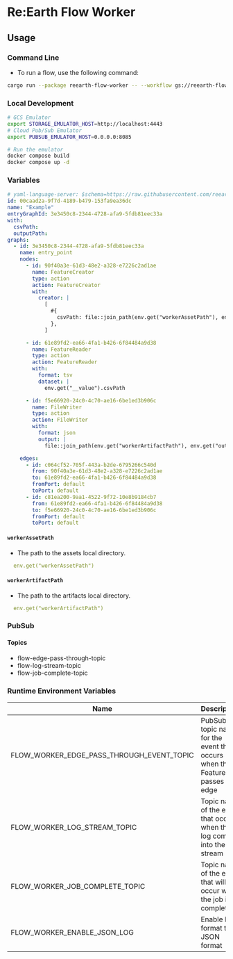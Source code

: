 # Re:Earth Flow Worker

## Usage
### Command Line
* To run a flow, use the following command:
``` sh
cargo run --package reearth-flow-worker -- --workflow gs://reearth-flow-assets/workflows/example.yml --metadata-path gs://reearth-flow-assets/metadata/metadata.json --var='csvPath=assets/input.tsv' --var='outputPath=result.json'
```

### Local Development
``` sh
# GCS Emulator
export STORAGE_EMULATOR_HOST=http://localhost:4443
# Cloud Pub/Sub Emulator
export PUBSUB_EMULATOR_HOST=0.0.0.0:8085

# Run the emulator
docker compose build
docker compose up -d
```

### Variables
``` yaml
# yaml-language-server: $schema=https://raw.githubusercontent.com/reearth/reearth-flow/main/engine/schema/workflow.json
id: 00caad2a-9f7d-4189-b479-153fa9ea36dc
name: "Example"
entryGraphId: 3e3450c8-2344-4728-afa9-5fdb81eec33a
with:
  csvPath:
  outputPath:
graphs:
  - id: 3e3450c8-2344-4728-afa9-5fdb81eec33a
    name: entry_point
    nodes:
      - id: 90f40a3e-61d3-48e2-a328-e7226c2ad1ae
        name: FeatureCreator
        type: action
        action: FeatureCreator
        with:
          creator: |
            [
              #{
                csvPath: file::join_path(env.get("workerAssetPath"), env.get("csvPath"))
              },
            ]

      - id: 61e89fd2-ea66-4fa1-b426-6f84484a9d38
        name: FeatureReader
        type: action
        action: FeatureReader
        with:
          format: tsv
          dataset: |
            env.get("__value").csvPath

      - id: f5e66920-24c0-4c70-ae16-6be1ed3b906c
        name: FileWriter
        type: action
        action: FileWriter
        with:
          format: json
          output: |
            file::join_path(env.get("workerArtifactPath"), env.get("outputPath"))

    edges:
      - id: c064cf52-705f-443a-b2de-6795266c540d
        from: 90f40a3e-61d3-48e2-a328-e7226c2ad1ae
        to: 61e89fd2-ea66-4fa1-b426-6f84484a9d38
        fromPort: default
        toPort: default
      - id: c81ea200-9aa1-4522-9f72-10e8b9184cb7
        from: 61e89fd2-ea66-4fa1-b426-6f84484a9d38
        to: f5e66920-24c0-4c70-ae16-6be1ed3b906c
        fromPort: default
        toPort: default
```

#### `workerAssetPath`
* The path to the assets local directory.
``` yaml
  env.get("workerAssetPath")
```

#### `workerArtifactPath`
* The path to the artifacts local directory.
``` yaml
  env.get("workerArtifactPath")
```

### PubSub
#### Topics
* flow-edge-pass-through-topic
* flow-log-stream-topic
* flow-job-complete-topic

### Runtime Environment Variables
| Name                                      | Description                                                                  | Default                      |
| ----------------------------------------- | ---------------------------------------------------------------------------- | ---------------------------- |
| FLOW_WORKER_EDGE_PASS_THROUGH_EVENT_TOPIC | PubSub topic name for the event that occurs when the Feature passes the edge | flow-edge-pass-through-topic |
| FLOW_WORKER_LOG_STREAM_TOPIC              | Topic name of the event that occurs when the log comes into the log stream   | flow-log-stream-topic        |
| FLOW_WORKER_JOB_COMPLETE_TOPIC            | Topic name of the event that will occur when the job is completed            | flow-job-complete-topic      |
| FLOW_WORKER_ENABLE_JSON_LOG               | Enable log format to JSON format                                             | false                        |
